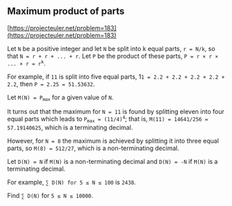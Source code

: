 ## Maximum product of parts

[https://projecteuler.net/problem=183](https://projecteuler.net/problem=183)

Let `N` be a positive integer and let `N` be split into k equal parts, `r = N/k`, so that `N = r + r + ... + r`.
Let `P` be the product of these parts, <code>P = r × r × ... × r = r<sup>k</sup></code>.

For example, if `11` is split into five equal parts, 1`1 = 2.2 + 2.2 + 2.2 + 2.2 + 2.2`, then `P = 2.25 = 51.53632`.

Let <code>M(N) = P<sub>max</sub></code> for a given value of `N`.

It turns out that the maximum for `N = 11` is found by splitting eleven into four equal parts which leads to <code>P<sub>max</sub> = (11/4)<sup>4</sup></code>; that is, `M(11) = 14641/256 = 57.19140625`, which is a terminating decimal.

However, for `N = 8` the maximum is achieved by splitting it into three equal parts, so `M(8) = 512/27`, which is a non-terminating decimal.

Let `D(N) = N` if `M(N)` is a non-terminating decimal and `D(N) = -N` if `M(N)` is a terminating decimal.

For example, `∑ D(N) for 5 ≤ N ≤ 100` is `2438`.

Find `∑ D(N)` for `5 ≤ N ≤ 10000`.